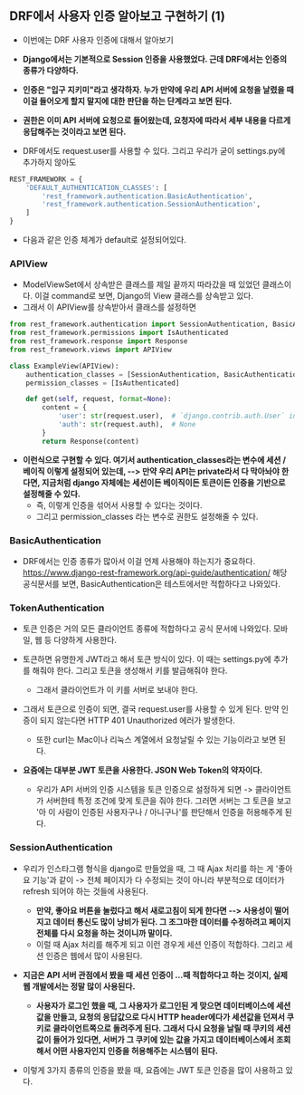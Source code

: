 ## DRF에서 사용자 인증 알아보고 구현하기 (1)
- 이번에는 DRF 사용자 인증에 대해서 알아보기 
- **Django에서는 기본적으로 Session 인증을 사용했었다. 근데 DRF에서는 인증의 종류가 다양하다.**

- **인증은 "입구 지키미"라고 생각하자. 누가 만약에 우리 API 서버에 요청을 날렸을 때 이걸 들어오게 할지 말지에 대한 판단을 하는 단계라고 보면 된다.**
- **권한은 이미 API 서버에 요청으로 들어왔는데, 요청자에 따라서 세부 내용을 다르게 응답해주는 것이라고 보면 된다.** 

- DRF에서도 request.user를 사용할 수 있다. 그리고 우리가 굳이 settings.py에 추가하지 않아도

```python
REST_FRAMEWORK = {
    'DEFAULT_AUTHENTICATION_CLASSES': [
        'rest_framework.authentication.BasicAuthentication',
        'rest_framework.authentication.SessionAuthentication',
    ]
}
``` 

- 다음과 같은 인증 체계가 default로 설정되어있다. 


### APIView
- ModelViewSet에서 상속받은 클래스를 제일 끝까지 따라갔을 때 있었던 클래스이다. 이걸 command로 보면, Django의 View 클래스를 상속받고 있다. 
- 그래서 이 APIView를 상속받아서 클래스를 설정하면  

```python
from rest_framework.authentication import SessionAuthentication, BasicAuthentication
from rest_framework.permissions import IsAuthenticated
from rest_framework.response import Response
from rest_framework.views import APIView

class ExampleView(APIView):
    authentication_classes = [SessionAuthentication, BasicAuthentication]
    permission_classes = [IsAuthenticated]

    def get(self, request, format=None):
        content = {
            'user': str(request.user),  # `django.contrib.auth.User` instance.
            'auth': str(request.auth),  # None
        }
        return Response(content)
```

- **이런식으로 구현할 수 있다. 여기서 authentication_classes라는 변수에 세션 / 베이직 이렇게 설정되어 있는데, --> 만약 우리 API는 private라서 다 막아놔야 한다면, 지금처럼 django 자체에는 세션이든 베이직이든 토큰이든 인증을 기반으로 설정해줄 수 있다.**
  - 즉, 이렇게 인증을 섞어서 사용할 수 있다는 것이다. 
  - 그리고 permission_classes 라는 변수로 권한도 설정해줄 수 있다. 


### BasicAuthentication
- DRF에서는 인증 종류가 많아서 이걸 언제 사용해야 하는지가 중요하다. https://www.django-rest-framework.org/api-guide/authentication/ 해당 공식문서를 보면, BasicAuthentication은 테스트에서만 적합하다고 나와있다. 


### TokenAuthentication
- 토큰 인증은 거의 모든 클라이언트 종류에 적합하다고 공식 문서에 나와있다. 모바일, 웹 등 다양하게 사용한다. 
- 토큰하면 유명한게 JWT라고 해서 토큰 방식이 있다. 이 때는 settings.py에 추가를 해줘야 한다. 그리고 토큰을 생성해서 키를 발급해줘야 한다. 
  - 그래서 클라이언트가 이 키를 서버로 보내야 한다.

- 그래서 토큰으로 인증이 되면, 결국 request.user를 사용할 수 있게 된다. 만약 인증이 되지 않는다면 HTTP 401 Unauthorized 에러가 발생한다. 
  - 또한 curl는 Mac이나 리눅스 계열에서 요청날릴 수 있는 기능이라고 보면 된다. 

- **요즘에는 대부분 JWT 토큰을 사용한다. JSON Web Token의 약자이다.** 
  - 우리가 API 서버의 인증 시스템을 토큰 인증으로 설정하게 되면 -> 클라이언트가 서버한테 특정 조건에 맞게 토큰을 줘야 한다. 그러면 서버는 그 토큰을 보고 '아 이 사람이 인증된 사용자구나 / 아니구나'를 판단해서 인증을 허용해주게 된다. 


### SessionAuthentication
- 우리가 인스타그램 형식을 django로 만들었을 때, 그 때 Ajax 처리를 하는 게 '좋아요 기능'과 같이 -> 전체 페이지가 다 수정되는 것이 아니라 부분적으로 데이터가 refresh 되어야 하는 것들에 사용된다.
  - **만약, 좋아요 버튼을 눌렀다고 해서 새로고침이 되게 한다면 --> 사용성이 떨어지고 데이터 통신도 많이 낭비가 된다. 그 조그마한 데이터를 수정하려고 페이지 전체를 다시 요청을 하는 것이니까 말이다.** 
  - 이럴 때 Ajax 처리를 해주게 되고 이런 경우게 세션 인증이 적합하다. 그리고 세션 인증은 웹에서 많이 사용된다.

- **지금은 API 서버 관점에서 봤을 때 세션 인증이 ...때 적합하다고 하는 것이지, 실제 웹 개발에서는 정말 많이 사용된다.**
  - **사용자가 로그인 했을 때, 그 사용자가 로그인된 게 맞으면 데이터베이스에 세션 값을 만들고, 요청의 응답값으로 다시 HTTP header에다가 세션값을 던져서 쿠키로 클라이언트쪽으로 돌려주게 된다. 그래서 다시 요청을 날릴 때 쿠키의 세션값이 들어가 있다면, 서버가 그 쿠키에 있는 값을 가지고 데이터베이스에서 조회해서 어떤 사용자인지 인증을 허용해주는 시스템이 된다.**


- 이렇게 3가지 종류의 인증을 봤을 때, 요즘에는 JWT 토큰 인증을 많이 사용하고 있다. 
